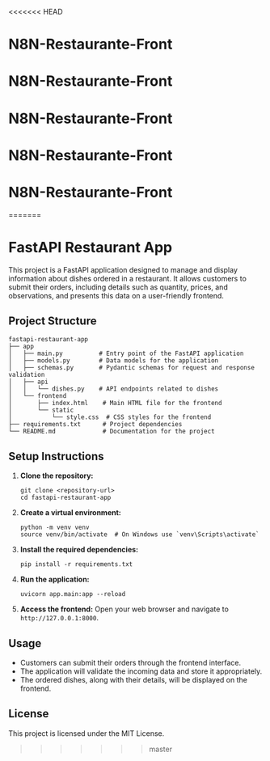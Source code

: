 <<<<<<< HEAD
# N8N-Restaurante-Front
# N8N-Restaurante-Front
# N8N-Restaurante-Front
# N8N-Restaurante-Front
# N8N-Restaurante-Front
=======
# FastAPI Restaurant App

This project is a FastAPI application designed to manage and display information about dishes ordered in a restaurant. It allows customers to submit their orders, including details such as quantity, prices, and observations, and presents this data on a user-friendly frontend.

## Project Structure

```
fastapi-restaurant-app
├── app
│   ├── main.py          # Entry point of the FastAPI application
│   ├── models.py        # Data models for the application
│   ├── schemas.py       # Pydantic schemas for request and response validation
│   ├── api
│   │   └── dishes.py    # API endpoints related to dishes
│   └── frontend
│       ├── index.html    # Main HTML file for the frontend
│       └── static
│           └── style.css  # CSS styles for the frontend
├── requirements.txt      # Project dependencies
└── README.md             # Documentation for the project
```

## Setup Instructions

1. **Clone the repository:**
   ```
   git clone <repository-url>
   cd fastapi-restaurant-app
   ```

2. **Create a virtual environment:**
   ```
   python -m venv venv
   source venv/bin/activate  # On Windows use `venv\Scripts\activate`
   ```

3. **Install the required dependencies:**
   ```
   pip install -r requirements.txt
   ```

4. **Run the application:**
   ```
   uvicorn app.main:app --reload
   ```

5. **Access the frontend:**
   Open your web browser and navigate to `http://127.0.0.1:8000`.

## Usage

- Customers can submit their orders through the frontend interface.
- The application will validate the incoming data and store it appropriately.
- The ordered dishes, along with their details, will be displayed on the frontend.

## License

This project is licensed under the MIT License.
>>>>>>> master
